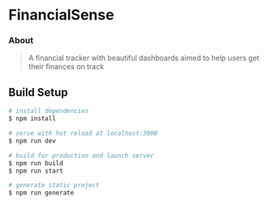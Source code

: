 # FinancialSense

### About
> A financial tracker with beautiful dashboards aimed to help users get their finances on track

## Build Setup

```bash
# install dependencies
$ npm install

# serve with hot reload at localhost:3000
$ npm run dev

# build for production and launch server
$ npm run build
$ npm run start

# generate static project
$ npm run generate
```

